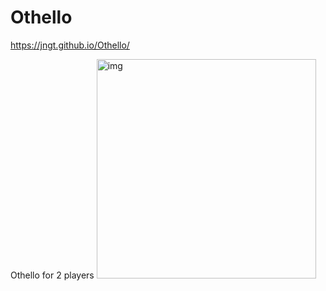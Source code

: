 # Othello
https://jngt.github.io/Othello/

Othello for 2 players
<img width="351" alt="img" src="https://user-images.githubusercontent.com/28561230/45263770-f41eea80-b46a-11e8-8bef-78fdfff58d72.png">
